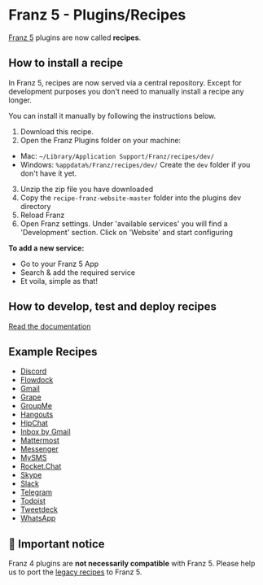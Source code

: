 # Franz 5 - Plugins/Recipes
[Franz 5](https://github.com/meetfranz/franz) plugins are now called __recipes__.

## How to install a recipe
In Franz 5, recipes are now served via a central repository. Except for development purposes you don't need to manually install a recipe any longer.

You can install it manually by following the instructions below.

1. Download this recipe.
2. Open the Franz Plugins folder on your machine:
  * Mac: `~/Library/Application Support/Franz/recipes/dev/`
  * Windows: `%appdata%/Franz/recipes/dev/`
Create the `dev` folder if you don't have it yet.
3. Unzip the zip file you have downloaded
4. Copy the `recipe-franz-website-master` folder into the plugins dev directory
4. Reload Franz
5. Open Franz settings. Under 'available services' you will find a 'Development' section. Click on 'Website' and start configuring

__To add a new service:__
* Go to your Franz 5 App
* Search & add the required service
* Et voila, simple as that!   

## How to develop, test and deploy recipes
[Read the documentation](/docs)

## Example Recipes
* [Discord](https://github.com/meetfranz/recipe-discord)
* [Flowdock](https://github.com/meetfranz/recipe-flowdock)
* [Gmail](https://github.com/meetfranz/recipe-gmail)
* [Grape](https://github.com/meetfranz/recipe-grape)
* [GroupMe](https://github.com/meetfranz/recipe-groupme)
* [Hangouts](https://github.com/meetfranz/recipe-hangouts)
* [HipChat](https://github.com/meetfranz/recipe-hipchat)
* [Inbox by Gmail](https://github.com/meetfranz/recipe-inbox)
* [Mattermost](https://github.com/meetfranz/recipe-mattermost)
* [Messenger](https://github.com/meetfranz/recipe-messenger)
* [MySMS](https://github.com/meetfranz/recipe-mysms)
* [Rocket.Chat](https://github.com/meetfranz/recipe-rocketchat)
* [Skype](https://github.com/meetfranz/recipe-skype)
* [Slack](https://github.com/meetfranz/recipe-slack)
* [Telegram](https://github.com/meetfranz/recipe-telegram)
* [Todoist](https://github.com/avatarkava/recipe-todoist)
* [Tweetdeck](https://github.com/meetfranz/recipe-tweetdeck)
* [WhatsApp](https://github.com/meetfranz/recipe-whatsapp)


## :rotating_light: Important notice
Franz 4 plugins are __not necessarily compatible__ with Franz 5. Please help us to port the [legacy recipes](https://github.com/meetfranz/plugins-legacy) to Franz 5.
